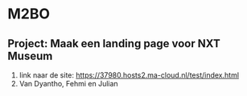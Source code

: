 # M2BO

## Project: Maak een landing page voor NXT Museum

1. link naar de site: https://37980.hosts2.ma-cloud.nl/test/index.html
2. Van Dyantho, Fehmi en Julian
